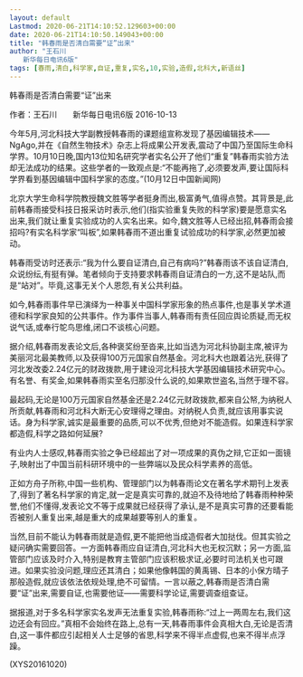 ```yaml
---
layout: default
Lastmod: 2020-06-21T14:10:52.129603+00:00
date: 2020-06-21T14:10:50.149043+00:00
title: "韩春雨是否清白需要“证”出来"
author: "王石川
　　新华每日电讯6版"
tags: [春雨,清白,科学家,自证,重复,实名,10,实验,造假,北科大,新语丝]
---
```


韩春雨是否清白需要“证”出来

作者：王石川　　新华每日电讯6版 2016-10-13

今年5月,河北科技大学副教授韩春雨的课题组宣称发现了基因编辑技术——NgAgo,并在《自然生物技术》杂志上将成果公开发表,震动了中国乃至国际生命科学界。10月10日晚,国内13位知名研究学者实名公开了他们“重复”韩春雨实验方法却无法成功的结果。这些学者的一致观点是:“不能再拖了,必须要发声,要让国际科学界看到基因编辑中国科学家的态度。”(10月12日中国新闻网)

北京大学生命科学院教授魏文胜等学者挺身而出,极富勇气,值得点赞。其背景是,此前韩春雨接受科技日报采访时表示,他们(指实验重复失败的科学家)要是愿意实名出来,我们就让重复实验成功的人实名出来。如今,魏文胜等人已经出招,韩春雨会接招吗?有实名科学家“叫板”,如果韩春雨不道出重复试验成功的科学家,必然更加被动。

韩春雨受访时还表示:“我为什么要自证清白,自己有病吗?”韩春雨该不该自证清白,众说纷纭,有挺有弹。笔者倾向于支持要求韩春雨自证清白的一方,这不是站队,而是“站对”。毕竟,这事无关个人恩怨,有关公共利益。

如今,韩春雨事件早已演绎为一种事关中国科学家形象的热点事件,也是事关学术道德和科学家良知的公共事件。作为事件当事人,韩春雨有责任回应舆论质疑,而无权说气话,或奉行鸵鸟思维,闭口不谈核心问题。

据介绍,韩春雨发表论文后,各种褒奖纷至沓来,比如当选为河北科协副主席,被评为美丽河北最美教师,以及获得100万元国家自然基金。河北科大也跟着沾光,获得了河北发改委2.24亿元的财政拨款,用于建设河北科技大学基因编辑技术研究中心。有名誉、有奖金,如果韩春雨实至名归那没什么说的,如果欺世盗名,当然于理不容。

最起码,无论是100万元国家自然基金还是2.24亿元财政拨款,都来自公帑,为纳税人所贡献,韩春雨和河北科大断无心安理得之理由。对纳税人负责,就应该用事实说话。身为科学家,诚实是最重要的品质,可以不优秀,但绝对不能造假。如果连科学家都造假,科学之路如何延展?

有业内人士感叹,韩春雨实验之争已经超出了对一项成果的真伪之辩,它正如一面镜子,映射出了中国当前科研环境中的一些弊端以及民众科学素养的高低。

正如方舟子所称,中国一些机构、管理部门以为韩春雨论文在著名学术期刊上发表了,得到了著名科学家的肯定,就一定是真实可靠的,就迫不及待地给了韩春雨种种荣誉,他们不懂得,发表论文不等于成果就已经获得了承认,是不是真实可靠的还要看能否被别人重复出来,越是重大的成果越要等别人的重复。

当然,目前不能认为韩春雨就是造假,更不能把他当成造假者大加挞伐。但其实验之疑问确实需要回答。一方面韩春雨应自证清白,河北科大也无权沉默；另一方面,监管部门应该及时介入,特别是教育主管部门应该积极求证,必要时司法机关也可跟进。如果实验没问题,理应还其清白；如果他像韩国的黄禹锡、日本的小保方晴子那般造假,就应该依法依规处理,绝不可留情。一言以蔽之,韩春雨是否清白需要“证”出来,需要自证,也需要他证——需要科学论证,需要调查组查证。

据报道,对于多名科学家实名发声无法重复实验,韩春雨称:“过上一两周左右,我们这边还会有回应。”真相不会始终在路上,总有一天,韩春雨事件会真相大白,无论是否清白,这一事件都应引起相关人士足够的省思,科学来不得半点虚假,也来不得半点浮躁。

(XYS20161020)

